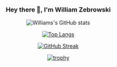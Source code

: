 <div align="center">
  
  ### Hey there 👋, I'm William Zebrowski
  
  ![Williams's GitHub stats](https://github-readme-stats.vercel.app/api?username=williamzebrowskI&show_icons=true&theme=radical&include_all_commits=true&count_private=true&show_icons=true)
  
  [![Top Langs](https://github-readme-stats.vercel.app/api/top-langs/?username=williamzebrowski&layout=compact&hide_border=true&theme=radical)](https://github.com/anuraghazra/github-readme-stats)
  
  [![GitHub Streak](https://streak-stats.demolab.com/?user=williamzebrowski&theme=radical&hide_border=true)](https://git.io/streak-stats)
  
  [![trophy](https://github-profile-trophy.vercel.app/?username=williamzebrowski&theme=radical&no-bg=true&no-frame=true&margin-w=5)](https://github.com/ryo-ma/github-profile-trophy)
  
</div>
